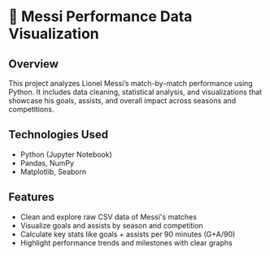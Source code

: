 # 🐐 Messi Performance Data Visualization

## Overview

This project analyzes Lionel Messi’s match-by-match performance using Python. It includes data cleaning, statistical analysis, and visualizations that showcase his goals, assists, and overall impact across seasons and competitions.

## Technologies Used

- Python (Jupyter Notebook)
- Pandas, NumPy
- Matplotlib, Seaborn

## Features

- Clean and explore raw CSV data of Messi's matches
- Visualize goals and assists by season and competition
- Calculate key stats like goals + assists per 90 minutes (G+A/90)
- Highlight performance trends and milestones with clear graphs
